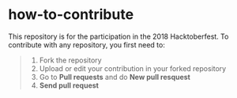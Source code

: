 # how-to-contribute
 This repository is for the participation in the 2018 Hacktoberfest. 
 To contribute with any repository, you first need to:
 > 1. Fork the repository 
 > 2. Upload or edit your contribution in your forked repository
 > 3. Go to **Pull requests** and do **New pull resquest**
 > 4. **Send pull request**
